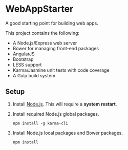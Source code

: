 # WebAppStarter

A good starting point for building web apps.

This project contains the following:
- A Node.js/Express web server
- Bower for managing front-end packages
- AngularJS
- Bootstrap
- LESS support
- Karma/Jasmine unit tests with code coverage
- A Gulp build system


## Setup

1.  Install [Node.js](http://nodejs.org/). This will require a **system restart**.

2.  Install required Node.js global packages.

    ```
    npm install -g karma-cli
    ```

3.  Install Node.js local packages and Bower packages.

    ```
    npm install
    ```
